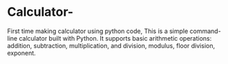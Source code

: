 # Calculator-
First time making calculator using python code, This is a simple command-line calculator built with Python. It supports basic arithmetic operations: addition, subtraction, multiplication, and division, modulus, floor division, exponent.
